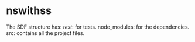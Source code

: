# nswithss
The SDF structure has:
_test_: for tests.
node_modules: for the dependencies.
src: contains all the project files.
